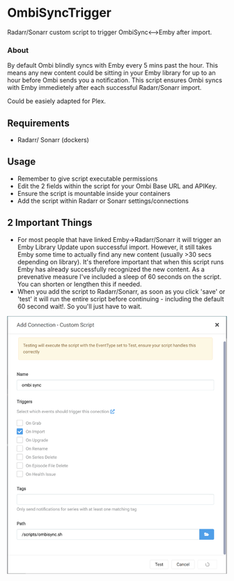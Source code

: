 # OmbiSyncTrigger
Radarr/Sonarr custom script to trigger OmbiSync<-->Emby after import.


### About
By default Ombi blindly syncs with Emby every 5 mins past the hour. This means any new content could be sitting in your Emby library for up to an hour before Ombi sends you a notification.
This script ensures Ombi syncs with Emby immedietely after each successful Radarr/Sonarr import.

Could be easiely adapted for Plex.

## Requirements
* Radarr/ Sonarr (dockers)

## Usage
* Remember to give script executable permissions
* Edit the 2 fields within the script for your Ombi Base URL and APIKey.
* Ensure the script is mountable inside your containers
* Add the script within Radarr or Sonarr settings/connections

## 2 Important Things
* For most people that have linked Emby->Radarr/Sonarr it will trigger an Emby Library Update upon successful import. However, it still takes Emby some time to actually find any new content (usually >30 secs depending on library). It's therefore important that when this script runs Emby has already successfully recognized the new content. As a prevenative measure I've included a sleep of 60 seconds on the script. You can shorten or lengthen this if needed. 
* When you add the script to Radarr/Sonarr, as soon as you click 'save' or 'test' it will run the entire script before continuing - including the default 60 second wait!. So you'll just have to wait.

![image](Screenshot1.png)
